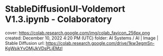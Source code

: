 # StableDiffusionUI-Voldemort V1.3.ipynb - Colaboratory

cover: https://colab.research.google.com/img/colab_favicon_256px.png
created: December 10, 2022 4:20 PM (UTC)
folder: AI Systems / AI | Image | Stable Diffusion
url: https://colab.research.google.com/drive/1kw3egmSn-KgWsikYvOMjJkVDsPLjEMzl
